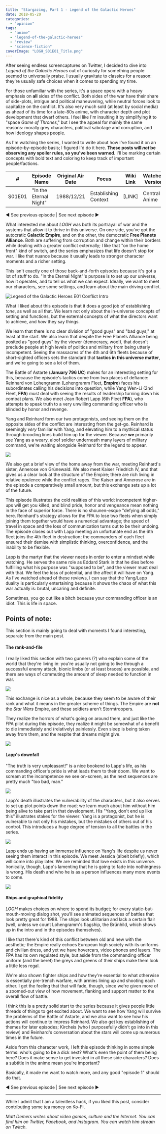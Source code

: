 ```yaml
---
title: "Stargazing, Part 1 - Legend of the Galactic Heroes"
date: 2018-05-20
categories: 
  - "opinion"
tags: 
  - "anime"
  - "legend-of-the-galactic-heroes"
  - "review"
  - "science-fiction"
coverImage: "LOGH_S01E01_Title.png"
---
```


After seeing endless screencaptures on Twitter, I decided to dive into _Legend of the Galactic Heroes_ out of curiosity for something people seemed to universally praise. I usually gravitate to classics for a reason: they're usually safe choices when it comes to spending my time.

For those unfamiliar with the series, it's a space opera with a heavy emphasis on **all** sides of the conflict. Both sides of the war have their share of side-plots, intrigue and political maneuvering, while neutral forces look to capitalize on the conflict. It's also very much sold (at least by social media) as ahead of its time for a late-80s anime, with character depth and plot development that dwarf others. I feel like I'm insulting it by simplifying it to "space _Game of Thrones_," but I see the appeal for mainly the same reasons: morally grey characters, political sabotage and corruption, and how ideology shapes people.

As I'm watching the series, I wanted to write about how I've found it on an episode-by-episode basis; I figured I'd do it here. **These posts will _not_ be observing any spoiler rules, so you've been warned**. I'll be marking certain concepts with bold text and coloring to keep track of important people/factions.

| # | Episode Name | Original Air Date | Focus | Wiki Link | Watched Version |
| --- | --- | --- | --- | --- | --- |
| S01E01 | "In the Eternal Night" | 1988/12/21 | Establishing Context | \[LINK\] | Central Anime |

◄ See previous episode | See next episode ►

What interested me about _LOGH_ was both its portrayal of war and the systems that allow it to thrive in this universe. On one side, you've got the autocratic **Galactic Empire**, and on the other, the democratic **Free Planets Alliance**. Both are suffering from corruption and change within their borders while dealing with a greater conflict externally; I like that "on the home front" kind of switch, and the series emphasizes that life doesn't stop for war. I like that nuance because it usually leads to stronger character moments and a richer setting.

This isn't exactly one of those back-and-forth episodes because it's got a lot of stuff to do. "In the Eternal Night"'s purpose is to set up our universe, how it operates, and to tell us what we can expect. Ideally, we want to meet our characters, see some settings, and learn about the main driving conflict.

![Legend of the Galactic Heroes E01 Conflict Intro](images/LOGH_S01E01_Intro.png)

What I liked about this episode is that it does a good job of establishing _tone_, as well as all that. We learn not only about the in-universe concepts of setting and functions, but the external concepts of what the directors want to achieve, and _how_ they say things.

We learn that there is no clear division of "good guys" and "bad guys," at least at the start. We also learn that despite the Free Planets Alliance being posited as "good guys" by the viewer (democracy, woo!), that doesn't preclude people at high levels of politics and military from being utterly incompetent. Seeing the massacres of the 4th and 6th fleets because of short-sighted officers sets the standard that **tactics in this universe matter**, and we're going to see a lot of them.

The Battle of Astarte (**January 796 UC**) makes for an interesting setting for this, because the episode's tactics come from two places of defiance: Reinhard von Lohengramm (Lohengramm Fleet, **Empire**) faces his subordinates calling his decisions into question, while Yang Wen-Li (2nd Fleet, **FPA**) must deal with seeing the results of leadership turning down his combat plans. We also meet Jean Robert Lapp (6th Fleet **FPA**), who attempts to speak truth to a very unwilling commanding officer who is blinded by honor and revenge.

Yang and Reinhard form our two protagonists, and seeing them on the opposite sides of the conflict are interesting from the get-go. Reinhard is seemingly _very_ familiar with Yang, and elevating him to a mythical status through brooding lines build him up for the viewer. Because **we** primarily see Yang as a weary, aloof soldier underneath many layers of military command, we're waiting alongside Reinhard for the legend to appear.

![](images/LOGH_S01E01_Kaiser.png)

We also get a brief view of the home away from the war, meeting Reinhard's sister, Annerose von Grünewald. We also meet Kaiser Friedrich IV, and that gives us a clear look at the structure of the Empire; there are rich living in relative opulence while the conflict rages. The Kaiser and Annerose are in the episode a comparatively small amount, but this exchange sets up a lot of the future.

This episode illustrates the cold realities of this world: incompetent higher-ups will get you killed, and blind pride, honor and vengeance mean nothing in the face of superior force. There is no shounen-esque "defying all odds," here. Reinhard's strategy allows for the FPA to lose two fleets when simply joining them together would have a numerical advantage; the speed of travel in space and the loss of communication turns out to be their undoing. The episode closes out with Lapp meeting an unfortunate end as the 6th fleet joins the 4th fleet in destruction; the commanders of each fleet ensured their demise with simplistic thinking, overconfidence, and the inability to be flexible.

Lapp is the martyr that the viewer needs in order to enter a mindset while watching. He serves the same role as Eddard Stark in that he dies before fulfilling what his purpose was "supposed to be", and the viewer must deal with that. We feel the loss of potential, and the affect it will have on Yang. As I've watched ahead of these reviews, I can say that the Yang/Lapp duality is particularly entertaining because it shows the chaos of what this war actually is: brutal, uncaring and definite.

Sometimes, you go out like a bitch because your commanding officer is an idiot. This is life in space.

## Points of note:

This section is mainly going to deal with moments I found interesting, separate from the main post.

#### The rank-and-file

I really liked this section with two gunners (?) who explain some of the world that they're living in: you're usually not going to live through a successful enemy attack, bionic limbs (or at least braces) are possible, and there are ways of commuting the amount of sleep needed to function in war.

![](images/LOGH_S01E01_Beds.png)

This exchange is nice as a whole, because they seem to be aware of their rank and what it means in the greater scheme of things. The Empire are **not** the _Star Wars_ Empire, and these soldiers aren't Stormtroopers.

They realize the horrors of what's going on around them, and just like the FPA pilot during this episode, they realize it might be somewhat of a benefit to die immediately and (relatively) painlessly. Even sleep is being taken away from them, and the respite that dreams might give.

![](images/LOGH_S01E01_Dreams.png)

#### Lapp's downfall

"The truth is very unpleasant!" is a nice bookend to Lapp's life, as his commanding officer's pride is what leads them to their doom. We want to scream at the incompetence we see on-screen, as the next sequences are pretty much "too bad, man."

![](images/LOGH_S01E01_Truth.png)

Lapp's death illustrates the vulnerability of the characters, but it also serves to set up plot points down the road; we learn much about him without him being alive to take part in that development. His "Yang, don't end up like this" illustrates stakes for the viewer: Yang is a protagonist, but he is vulnerable to not only his mistakes, but the mistakes of others out of his control. This introduces a huge degree of tension to all the battles in the series.

![](images/LOGH_S01E01_Lapp_death.png)

Lapp ends up having an immense influence on Yang's life despite us never seeing them interact in this episode. We meet Jessica (albeit briefly), which will come into play later. We are reminded that love exists in this universe. Ironically, though, Lapp's lamenting that he is going to fade into nothingness is wrong. His death and who he is as a person influences many more events to come.

![](images/LOGH_S01E01_Jessica_intro.png)

#### Ships and graphical fidelity

_LOGH_ makes choices on where to spend its budget; for every static-but-mouth-moving dialog shot, you'll see animated sequences of battles that look pretty great for 1988. The ships look utilitarian and lack a certain flair (well, unless we count Lohengramm's flagship, the Brünhild, which shows up in the intro and in the episodes themselves).

I like that there's kind of this conflict between old and new with the aesthetic; the Empire really echoes European high society with its uniforms and civilian dress, and yet we have hovercars, video phones and lasers. The FPA has its own regulated style, but aside from the commanding officer uniform (and the beret) the greys and greens of their ships make them look a little less regal.

We're also shown fighter ships and how they're essential to what otherwise is essentially pre-trench warfare, with armies lining up and shooting each other. I get the feeling that that will fade, though, since we're given more of a zoomed-out view of how movement, flanking and support matter to the overall flow of battle.

I think this is a pretty solid start to the series because it gives people little threads of things to get excited about. We want to see how Yang will survive the problems of the Battle of Astarte, and we also want to see how his actions will continue to impress Reinhard. We also get key establishing of themes for later episodes; Kircheis (who I purposefully didn't go into in this review) and Reinhard's conversation about the stars will come up numerous times in the future.

Aside from this character work, I left this episode thinking in some simple terms: who's going to be a dick next? What's even the point of them being here? Does it make sense to get invested in all these side characters? Does a subtitle in the anime mean you're important?

Basically, it made me want to watch more, and any good "episode 1" should do that.

◄ See previous episode | See next episode ►

* * *

While I admit that I am a talentless hack, if you liked this post, consider contributing some tea money on Ko-Fi.

_Matt Demers writes about video games, culture and the Internet. You can find him on Twitter, Facebook, and Instagram. You can watch him stream on Twitch._
